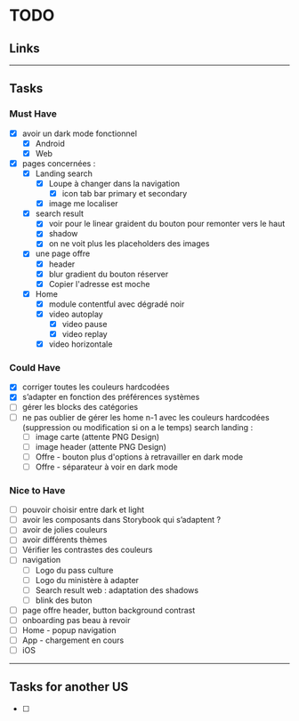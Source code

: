 # TODO

## Links

---

## Tasks

### Must Have

- [x] avoir un dark mode fonctionnel
  - [x] Android
  - [x] Web
- [x] pages concernées :
  - [x] Landing search
    - [x] Loupe à changer dans la navigation
      - [x] icon tab bar primary et secondary
    - [x] image me localiser
  - [x] search result
    - [x] voir pour le linear graident du bouton pour remonter vers le haut
    - [x] shadow
    - [x] on ne voit plus les placeholders des images
  - [x] une page offre
    - [x] header
    - [x] blur gradient du bouton réserver
    - [x] Copier l'adresse est moche
  - [x] Home
    - [x] module contentful avec dégradé noir
    - [x] video autoplay
      - [x] video pause
      - [x] video replay
    - [x] video horizontale

### Could Have

- [x] corriger toutes les couleurs hardcodées
- [x] s’adapter en fonction des préférences systèmes
- [ ] gérer les blocks des catégories
- [ ] ne pas oublier de gérer les home n-1 avec les couleurs hardcodées (suppression ou modification si on a le temps)
      search landing :
  - [ ] image carte (attente PNG Design)
  - [ ] image header (attente PNG Design)
  - [ ] Offre - bouton plus d'options à retravailler en dark mode
  - [ ] Offre - séparateur à voir en dark mode

### Nice to Have

- [ ] pouvoir choisir entre dark et light
- [ ] avoir les composants dans Storybook qui s’adaptent ?
- [ ] avoir de jolies couleurs
- [ ] avoir différents thèmes
- [ ] Vérifier les contrastes des couleurs
- [ ] navigation
  - [ ] Logo du pass culture
  - [ ] Logo du ministère à adapter
  - [ ] Search result web : adaptation des shadows
  - [ ] blink des buton
- [ ] page offre header, button background contrast
- [ ] onboarding pas beau à revoir
- [ ] Home - popup navigation
- [ ] App - chargement en cours
- [ ] iOS

---

## Tasks for another US

- [ ]
